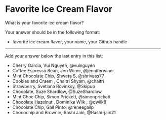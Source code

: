 # Favorite Ice Cream Flavor

What is your favorite ice cream flavor?

Your answer should be in the following format:

- favorite ice cream flavor, your name, your Github handle

---

Add your answer below the last entry in this list:

- Cherry Garcia, Vui Nguyen, @vuinguyen
- Coffee Espresso Bean, Jen Winer, @jenniferwiner
- Mint Chocolate Chip, Shweta S, @shrivass77
- Cookies and Craem , Chaitri Shyam, @chaitri
- Strawberry, Svetlana Rovinksy, @Skipup
- Chocolate, Suze Shardlow, @SuzeShardlow
- Mint Choc Chip, Simon Prickett, @simonprickett
- Chocolate Hazelnut , Dominika Wilk , @dwilk8
- Chocolate Chip, Gail Pinto, @reneegailp
- Chocochip and Brownie, Rashi Jain, @Rashi-jain21

